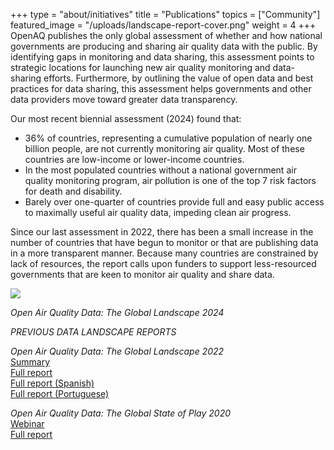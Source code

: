 +++
type = "about/initiatives"
title = "Publications"
topics = ["Community"]
featured_image = "/uploads/landscape-report-cover.png"
weight = 4
+++
OpenAQ publishes the only global assessment of whether and how national governments are producing and sharing air quality data with the public. By identifying gaps in monitoring and data sharing, this assessment points to strategic locations for launching new air quality monitoring and data-sharing efforts. Furthermore, by outlining the value of open data and best practices for data sharing, this assessment helps governments and other data providers move toward greater data transparency.

Our most recent biennial assessment (2024) found that:

* 36% of countries, representing a cumulative population of nearly one billion people, are not currently monitoring air quality. Most of these countries are low-income or lower-income countries.
* In the most populated countries without a national government air quality monitoring program, air pollution is one of the top 7 risk factors for death and disability.
* Barely over one-quarter of countries provide full and easy public access to maximally useful air quality data, impeding clean air progress. 

Since our last assessment in 2022, there has been a small increase in the number of countries that have begun to monitor or that are publishing data in a more transparent manner. Because many countries are constrained by lack of resources, the report calls upon funders to support less-resourced governments that are keen to monitor air quality and share data. 

![](/uploads/landscape-report-cover.png)

*Open Air Quality Data: The Global Landscape 2024*
[](<>)[](<>)



*PREVIOUS DATA LANDSCAPE REPORTS*

*Open Air Quality Data: The Global Landscape 2022*\
[Summary](https://bit.ly/3uOSZXu)\
[Full report](https://documents.openaq.org/reports/Open+Air+Quality+Data+Global+Landscape+2022.pdf)\
[Full report (Spanish)](https://documents.openaq.org/reports/Open+Air+Quality+Data+x+The+Global+Landscape+SPA.pdf)\
[Full report (Portuguese)](https://documents.openaq.org/reports/Open+Air+Quality+Data+x+The+Global+Landscape+PT.pdf)  

*Open Air Quality Data: The Global State of Play 2020*\
[Webinar](https://www.youtube.com/watch?v=sHg2TafhxsI&t=59s)\
[Full report](https://documents.openaq.org/reports/Open+Air+Quality+Data+Global+State+of+Play+2020.pdf)
